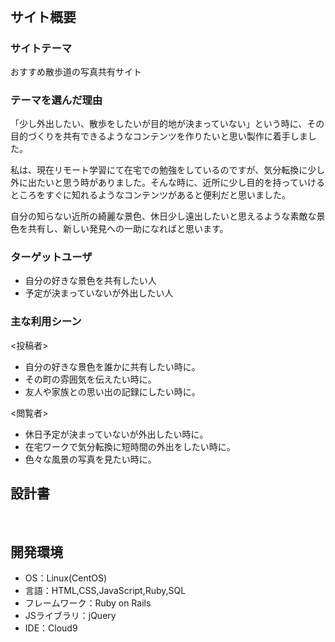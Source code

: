 # <!--ここにアプリ名を入力-->
​
## サイト概要
### サイトテーマ
おすすめ散歩道の写真共有サイト
​
### テーマを選んだ理由
「少し外出したい、散歩をしたいが目的地が決まっていない」という時に、その目的づくりを共有できるようなコンテンツを作りたいと思い製作に着手しました。

私は、現在リモート学習にて在宅での勉強をしているのですが、気分転換に少し外に出たいと思う時がありました。そんな時に、近所に少し目的を持っていけるところをすぐに知れるようなコンテンツがあると便利だと思いました。

自分の知らない近所の綺麗な景色、休日少し遠出したいと思えるような素敵な景色を共有し、新しい発見への一助になればと思います。
​
### ターゲットユーザ
 - 自分の好きな景色を共有したい人
 - 予定が決まっていないが外出したい人
​
### 主な利用シーン
<投稿者>
 - 自分の好きな景色を誰かに共有したい時に。
 - その町の雰囲気を伝えたい時に。
 - 友人や家族との思い出の記録にしたい時に。

<閲覧者>
 - 休日予定が決まっていないが外出したい時に。
 - 在宅ワークで気分転換に短時間の外出をしたい時に。
 - 色々な風景の写真を見たい時に。
​
## 設計書
<!--テーマを設定・提出する時点では不要です-->
​
## 開発環境
- OS：Linux(CentOS)
- 言語：HTML,CSS,JavaScript,Ruby,SQL
- フレームワーク：Ruby on Rails
- JSライブラリ：jQuery
- IDE：Cloud9
